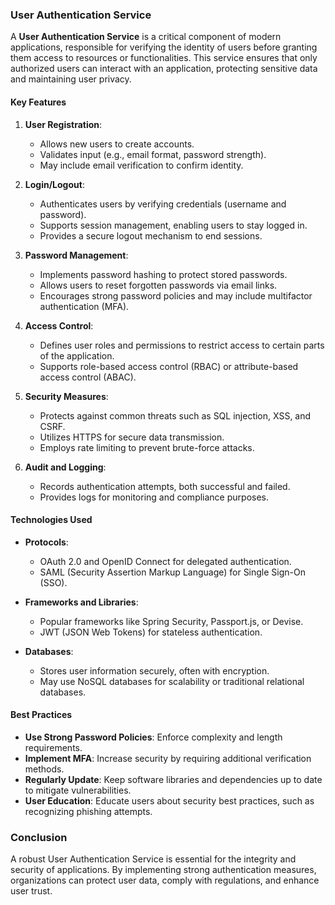 ### User Authentication Service

A **User Authentication Service** is a critical component of modern applications, responsible for verifying the identity of users before granting them access to resources or functionalities. This service ensures that only authorized users can interact with an application, protecting sensitive data and maintaining user privacy.

#### Key Features

1. **User Registration**: 
   - Allows new users to create accounts.
   - Validates input (e.g., email format, password strength).
   - May include email verification to confirm identity.

2. **Login/Logout**: 
   - Authenticates users by verifying credentials (username and password).
   - Supports session management, enabling users to stay logged in.
   - Provides a secure logout mechanism to end sessions.

3. **Password Management**:
   - Implements password hashing to protect stored passwords.
   - Allows users to reset forgotten passwords via email links.
   - Encourages strong password policies and may include multifactor authentication (MFA).

4. **Access Control**:
   - Defines user roles and permissions to restrict access to certain parts of the application.
   - Supports role-based access control (RBAC) or attribute-based access control (ABAC).

5. **Security Measures**:
   - Protects against common threats such as SQL injection, XSS, and CSRF.
   - Utilizes HTTPS for secure data transmission.
   - Employs rate limiting to prevent brute-force attacks.

6. **Audit and Logging**:
   - Records authentication attempts, both successful and failed.
   - Provides logs for monitoring and compliance purposes.

#### Technologies Used

- **Protocols**: 
  - OAuth 2.0 and OpenID Connect for delegated authentication.
  - SAML (Security Assertion Markup Language) for Single Sign-On (SSO).

- **Frameworks and Libraries**: 
  - Popular frameworks like Spring Security, Passport.js, or Devise.
  - JWT (JSON Web Tokens) for stateless authentication.

- **Databases**: 
  - Stores user information securely, often with encryption.
  - May use NoSQL databases for scalability or traditional relational databases.

#### Best Practices

- **Use Strong Password Policies**: Enforce complexity and length requirements.
- **Implement MFA**: Increase security by requiring additional verification methods.
- **Regularly Update**: Keep software libraries and dependencies up to date to mitigate vulnerabilities.
- **User Education**: Educate users about security best practices, such as recognizing phishing attempts.

### Conclusion

A robust User Authentication Service is essential for the integrity and security of applications. By implementing strong authentication measures, organizations can protect user data, comply with regulations, and enhance user trust.

